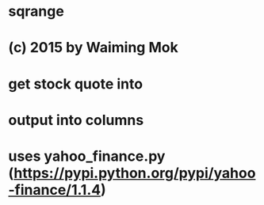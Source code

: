 # sqrange
# (c) 2015 by Waiming Mok
# get stock quote into
# output into columns 
#
# uses yahoo_finance.py (https://pypi.python.org/pypi/yahoo-finance/1.1.4)
#
